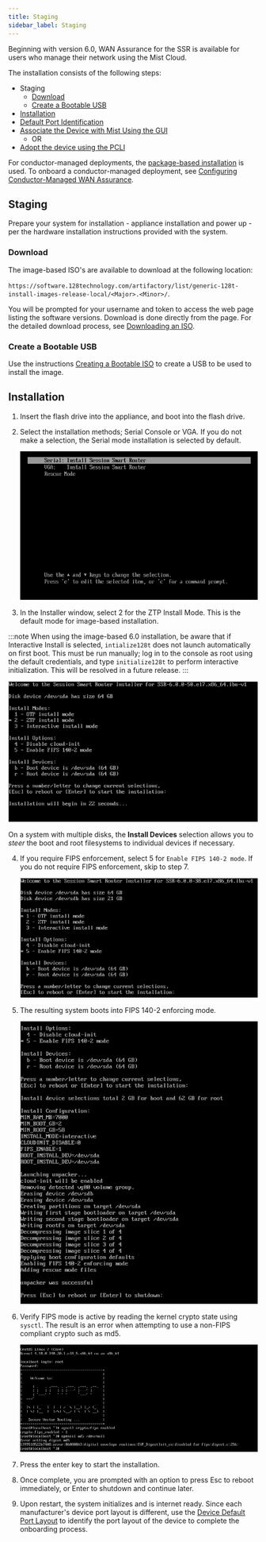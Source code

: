 ```yaml
---
title: Staging
sidebar_label: Staging
---
```


Beginning with version 6.0, WAN Assurance for the SSR is available for users who manage their network using the Mist Cloud. 

The installation consists of the following steps:
- Staging
	- [Download](#download)
	- [Create a Bootable USB](#create-a-bootable-usb)
- [Installation](#installation)
- [Default Port Identification](wan_onboarding_whitebox.md#device-default-port-identification)
- [Associate the Device with Mist Using the GUI](wan_onboarding_whitebox.md#associate-the-router-with-mist)
	- OR
- [Adopt the device using the PCLI](wan_onboarding_whitebox.md#adopt-the-router-from-the-ssr-pcli)

For conductor-managed deployments, the [package-based installation](intro_installation_bootable_media.md) is used. To onboard a conductor-managed deployment, see [Configuring Conductor-Managed WAN Assurance](config_wan_assurance.md).

## Staging

Prepare your system for installation - appliance installation and power up - per the hardware installation instructions provided with the system.

### Download 

The image-based ISO's are available to download at the following location:

`https://software.128technology.com/artifactory/list/generic-128t-install-images-release-local/<Major>.<Minor>/`. 

You will be prompted for your username and token to access the web page listing the software versions. Download is done directly from the page. For the detailed download process, see [Downloading an ISO](intro_downloading_iso.md#downloading-an-iso). 

### Create a Bootable USB

Use the instructions [Creating a Bootable ISO](intro_creating_bootable_usb.md) to create a USB to be used to install the image. 

## Installation 

1. Insert the flash drive into the appliance, and boot into the flash drive.
2. Select the installation methods; Serial Console or VGA. If you do not make a selection, the Serial mode installation is selected by default. 

	![Select Mode](/img/install_imagebased_1.png)

3. In the Installer window, select 2 for the ZTP Install Mode. This is the default mode for image-based installation.  

:::note
When using the image-based 6.0 installation, be aware that if Interactive Install is selected, `intialize128t` does not launch automatically on first boot. This must be run manually; log in to the console as root using the default credentials, and type `initialize128t` to perform interactive initialization. This will be resolved in a future release.
:::

![Select Install Mode](/img/install_imagebased_2.png)

On a system with multiple disks, the **Install Devices** selection allows you to _steer_ the boot and root filesystems to individual devices if necessary.

4. If you require FIPS enforcement, select 5 for `Enable FIPS 140-2 mode`. If you do not require FIPS enforcement, skip to step 7. 

	![Generated Menu](/img/60fips_install_1.png)

5. The resulting system boots into FIPS 140-2 enforcing mode. 

	![Boot](/img/60fips_install_2.png)

6. Verify FIPS mode is active by reading the kernel crypto state using `sysctl`. The result is an error when attempting to use a non-FIPS compliant crypto such as md5.
	
	![Error Message at bottom](/img/60fips_install_3.png)

7. Press the enter key to start the installation. 
8. Once complete, you are prompted with an option to press Esc to reboot immediately, or Enter to shutdown and continue later. 
9. Upon restart, the system initializes and is internet ready. Since each manufacturer's device port layout is different, use the [Device Default Port Layout](wan_onboarding_whitebox.md#device-default-port-identification) to identify the port layout of the device to complete the onboarding process.

